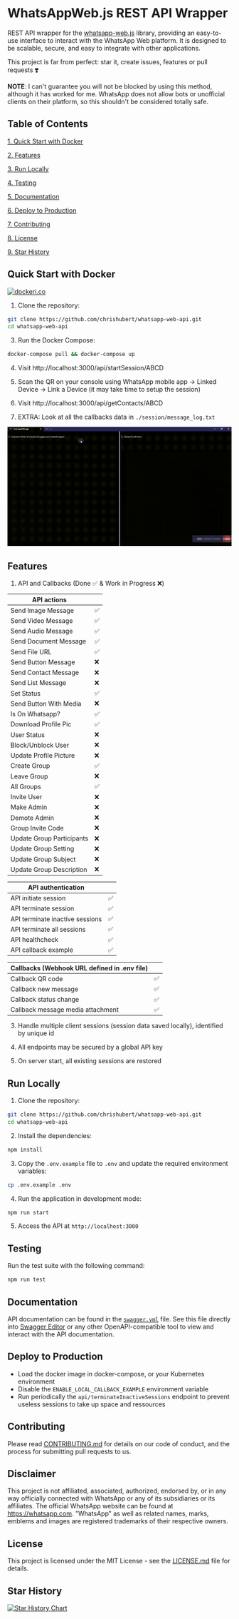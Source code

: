 # WhatsAppWeb.js REST API Wrapper

REST API wrapper for the [whatsapp-web.js](https://github.com/pedroslopez/whatsapp-web.js) library, providing an easy-to-use interface to interact with the WhatsApp Web platform. It is designed to be scalable, secure, and easy to integrate with other applications.

This project is far from perfect: star it, create issues, features or pull requests ❣️

**NOTE**: I can't guarantee you will not be blocked by using this method, although it has worked for me. WhatsApp does not allow bots or unofficial clients on their platform, so this shouldn't be considered totally safe.

## Table of Contents

[1. Quick Start with Docker](#quick-start-with-docker)

[2. Features](#features)

[3. Run Locally](#run-locally)

[4. Testing](#testing)

[5. Documentation](#documentation)

[6. Deploy to Production](#deploy-to-production)

[7. Contributing](#contributing)

[8. License](#license)

[9. Star History](#star-history)

## Quick Start with Docker

[![dockeri.co](https://dockerico.blankenship.io/image/chrishubert/whatsapp-web-api)](https://hub.docker.com/r/chrishubert/whatsapp-web-api)

1. Clone the repository:

```bash
git clone https://github.com/chrishubert/whatsapp-web-api.git
cd whatsapp-web-api
```

3. Run the Docker Compose:

```bash
docker-compose pull && docker-compose up
```
4. Visit http://localhost:3000/api/startSession/ABCD

5. Scan the QR on your console using WhatsApp mobile app -> Linked Device -> Link a Device (it may take time to setup the session)

6. Visit http://localhost:3000/api/getContacts/ABCD

7. EXTRA: Look at all the callbacks data in `./session/message_log.txt`

![Quick Start](./assets/basic_start.gif)

## Features

1. API and Callbacks (Done ✅ & Work in Progress ❌)

| API actions |   |
| ------------------------------- | - |
| Send Image Message              | ✅ |
| Send Video Message              | ✅ |
| Send Audio Message              | ✅ |
| Send Document Message           | ✅ |
| Send File URL                   | ✅ |
| Send Button Message             | ❌ |
| Send Contact Message            | ❌ |
| Send List Message               | ❌ |
| Set Status                      | ✅ |
| Send Button With Media          | ❌ |
| Is On Whatsapp?                 | ✅ |
| Download Profile Pic            | ✅ |
| User Status                     | ❌ |
| Block/Unblock User              | ❌ |
| Update Profile Picture          | ❌ |
| Create Group                    | ✅ |
| Leave Group                     | ❌ |
| All Groups                      | ✅ |
| Invite User                     | ❌ |
| Make Admin                      | ❌ |
| Demote Admin                    | ❌ |
| Group Invite Code               | ❌ |
| Update Group Participants       | ❌ |
| Update Group Setting            | ❌ |
| Update Group Subject            | ❌ |
| Update Group Description        | ❌ |

| API authentication |   |
| -------------------------------------- | - |
| API initiate session                   | ✅ |
| API terminate session                  | ✅ |
| API terminate inactive sessions        | ✅ |
| API terminate all sessions             | ✅ |
| API healthcheck                        | ✅ |
| API callback example                   | ✅ |

| Callbacks (Webhook URL defined in .env file) |   |
| ----------------------------------------------------- | - |
| Callback QR code                                      | ✅ |
| Callback new message                                  | ✅ |
| Callback status change                                | ✅ |
| Callback message media attachment                     | ✅ |

3. Handle multiple client sessions (session data saved locally), identified by unique id

4. All endpoints may be secured by a global API key

5. On server start, all existing sessions are restored

## Run Locally

1. Clone the repository:

```bash
git clone https://github.com/chrishubert/whatsapp-web-api.git
cd whatsapp-web-api
```

2. Install the dependencies:

```bash
npm install
```

3. Copy the `.env.example` file to `.env` and update the required environment variables:

```bash
cp .env.example .env
```

4. Run the application in development mode:

```bash
npm run start
```

5. Access the API at `http://localhost:3000`

## Testing

Run the test suite with the following command:

```bash
npm run test
```

## Documentation

API documentation can be found in the [`swagger.yml`](https://raw.githubusercontent.com/chrishubert/whatsapp-web-api/master/swagger.yml) file. See this file directly into [Swagger Editor](https://editor.swagger.io/?url=https://raw.githubusercontent.com/chrishubert/whatsapp-web-api/master/swagger.yml) or any other OpenAPI-compatible tool to view and interact with the API documentation.

## Deploy to Production

- Load the docker image in docker-compose, or your Kubernetes environment
- Disable the `ENABLE_LOCAL_CALLBACK_EXAMPLE` environment variable
- Run periodically the `api/terminateInactiveSessions` endpoint to prevent useless sessions to take up space and ressources

## Contributing

Please read [CONTRIBUTING.md](./CONTRIBUTING.md) for details on our code of conduct, and the process for submitting pull requests to us.

## Disclaimer

This project is not affiliated, associated, authorized, endorsed by, or in any way officially connected with WhatsApp or any of its subsidiaries or its affiliates. The official WhatsApp website can be found at https://whatsapp.com. "WhatsApp" as well as related names, marks, emblems and images are registered trademarks of their respective owners.

## License

This project is licensed under the MIT License - see the [LICENSE.md](./LICENSE.md) file for details.

## Star History

[![Star History Chart](https://api.star-history.com/svg?repos=chrishubert/whatsapp-web-api&type=Date)](https://star-history.com/#chrishubert/whatsapp-web-api&Date)
